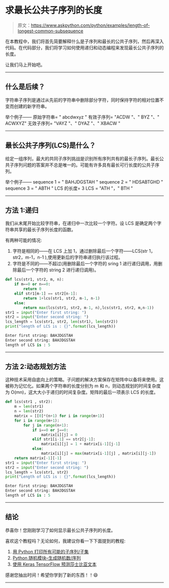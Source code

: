 # 求最长公共子序列的长度

> 原文：<https://www.askpython.com/python/examples/length-of-longest-common-subsequence>

在本教程中，我们将首先简要解释什么是子序列和最长的公共子序列，然后再深入代码。在代码部分，我们将学习如何使用递归和动态编程来发现最长公共子序列的长度。

让我们马上开始吧。

* * *

## 什么是后续？

字符串子序列是通过从先前的字符串中删除部分字符，同时保持字符的相对位置不变而创建的新字符串。

举个例子——
原始字符串= " abcdwxyz "
有效子序列= "ACDW "、" BYZ "、" ACWXYZ"
无效子序列= "VAYZ "、" DYAZ "、" XBACW "

* * *

## 最长公共子序列(LCS)是什么？

给定一组序列，最大的共同子序列挑战是识别所有序列共有的最长子序列。最长公共子序列问题的答案并不总是唯一的。可能有许多具有最长可行长度的公共子序列。

举个例子——
sequence 1 = " BAHJDGSTAH "
sequence 2 = " HDSABTGHD "
sequence 3 = " ABTH "
LCS 的长度= 3
LCS = "ATH "，" BTH "

* * *

## 方法 1:递归

我们从末尾开始比较字符串，在递归中一次比较一个字符。设 LCS 是确定两个字符串共享的最长子序列长度的函数。

有两种可能的情况:

1.  字符是相同的——在 LCS 上加 1，通过删除最后一个字符——LCS(str 1，str2，m-1，n-1 ),使用更新后的字符串递归执行该过程。
2.  字符是不同的——不超过(用删除最后一个字符的 sring 1 进行递归调用，用删除最后一个字符的 string 2 进行递归调用)。

```py
def lcs(str1, str2, m, n):
    if m==0 or n==0:
        return 0 
    elif str1[m-1] == str2[n-1]: 
        return 1+lcs(str1, str2, m-1, n-1) 
    else: 
        return max(lcs(str1, str2, m-1, n),lcs(str1, str2, m,n-1))
str1 = input("Enter first string: ")
str2 = input("Enter second string: ")
lcs_length = lcs(str1, str2, len(str1), len(str2))
print("length of LCS is : {}".format(lcs_length))

```

```py
Enter first string: BAHJDGSTAH
Enter second string: BAHJDGSTAH
length of LCS is : 5

```

* * *

## 方法 2:动态规划方法

这种技术采用自底向上的策略。子问题的解决方案保存在矩阵中以备将来使用。这被称为记忆化。如果两个字符串的长度分别为 m 和 n，则动态规划的时间复杂度为 O(mn)，这大大小于递归的时间复杂度。矩阵的最后一项表示 LCS 的长度。

```py
def lcs(str1 , str2):
    m = len(str1)
    n = len(str2)
    matrix = [[0]*(n+1) for i in range(m+1)] 
    for i in range(m+1):
        for j in range(n+1):
            if i==0 or j==0:
                matrix[i][j] = 0
            elif str1[i-1] == str2[j-1]:
                matrix[i][j] = 1 + matrix[i-1][j-1]
            else:
                matrix[i][j] = max(matrix[i-1][j] , matrix[i][j-1])
    return matrix[-1][-1]
str1 = input("Enter first string: ")
str2 = input("Enter second string: ")
lcs_length = lcs(str1, str2)
print("Length of LCS is : {}".format(lcs_length))

```

```py
Enter first string: BAHJDGSTAH
Enter second string: BAHJDGSTAH
length of LCS is : 5

```

* * *

## 结论

恭喜你！您刚刚学习了如何显示最长公共子序列的长度。

喜欢这个教程吗？无论如何，我建议你看一下下面提到的教程:

1.  [用 Python 打印所有可能的子序列/子集](https://www.askpython.com/python/examples/possible-subsequences-subsets)
2.  [Python 随机模块–生成随机数/序列](https://www.askpython.com/python-modules/python-random-module-generate-random-numbers-sequences)
3.  [使用 Keras TensorFlow 预测莎士比亚文本](https://www.askpython.com/python/examples/predict-shakespearean-text)

感谢您抽出时间！希望你学到了新的东西！！😄

* * *